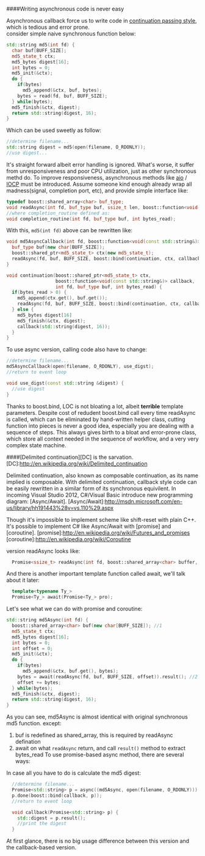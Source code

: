 ####Writing asynchronous code is never easy

Asynchronous callback force us to write code in [continuation passing style][CPS], which is tedious and error prone.  
consider simple naive synchronous function below:

[CPS]:http://en.wikipedia.org/wiki/Continuation-passing_style

```cpp
std::string md5(int fd) {
  char buf[BUFF_SIZE];
  md5_state_t ctx;
  md5_bytes digest[16];
  int bytes = 0;
  md5_init(&ctx);
  do {
    if(bytes)
      md5_append(&ctx, buf, bytes);
    bytes = read(fd, buf, BUFF_SIZE);
  } while(bytes);
  md5_finish(&ctx, digest);
  return std::string(digest, 16);
}

```

Which can be used sweetly as follow: 

```cpp
//determine filename...
std::string digest = md5(open(filename, O_RDONLY));
//use digest...
```

It's straight forward albeit error handling is ignored.
What's worse, it suffer from unresponsiveness and poor CPU utilization, just as other synchronous methd do.
To improve responsiveness, asynchronous methods like [aio] / [IOCP] must be introduced.
Assume someone kind enough already wrap all madness(signal, completion port, etc), and provide simple interface like:

[aio]:http://www.kernel.org/doc/man-pages/online/pages/man7/aio.7.html
[IOCP]:http://en.wikipedia.org/wiki/Input/output_completion_port

```cpp
typedef boost::shared_array<char> buf_type;
void readAsync(int fd, buf_type buf, ssize_t len, boost::function<void(int, buf_type, int)> completion_routine);
//where completion_routine defined as:
void completion_routine(int fd, buf_type buf, int bytes_read);
```
With this, ```md5(int fd)``` above can be rewritten like:

```cpp
void md5AsyncCallback(int fd, boost::function<void(const std::string&)>) {
  buf_type buf(new char[BUFF_SIZE]);
  boost::shared_ptr<md5_state_t> ctx(new md5_state_t);
  readAsync(fd, buf, BUFF_SIZE, boost::bind(continuation, ctx, callback, _1, _2, _3));
}

void continuation(boost::shared_ptr<md5_state_t> ctx,
                  boost::function<void(const std::string&)> callback,
                  int fd, buf_type buf, int bytes_read) {
  if(bytes_read > 0) {
    md5_append(ctx.get(), buf.get());
    readAsync(fd, buf, BUFF_SIZE, boost::bind(continuation, ctx, callback, _1, _2, _3));
  } else {
    md5_bytes digest[16]
    md5_finish(&ctx, digest);
    callback(std::string(digest, 16));
  }
}
```
To use async version, calling code also have to change:

```cpp
//determine filename...
md5AsyncCallback(open(filename, O_RDONLY), use_digst);
//return to event loop

void use_digst(const std::string &digest) {
  //use digest
}
```
Thanks to boost.bind, LOC is not bloating a lot, albeit **terrible** template parameters.
Despite cost of redudent boost.bind call every time readAsync is called, which can be eliminated by hand-written helper class,
cutting function into pieces is never a good idea, especially you are dealing with a sequence of steps.
This always gives birth to a bloat and error-prone class, which store all context needed in the sequence of workflow, and a very very complex state machine.

####[Delimited continuation][DC] is the sarvation.
[DC]:http://en.wikipedia.org/wiki/Delimited_continuation

Delimited continuation, also known as composable continuation, as its name implied is composable.
With delimited continuation, callback style code can be easily rewritten in a similar form of its synchronous equivilent.
In incoming Visual Studio 2012, C#/Visual Basic introduce new programming diagram: [Async/Await].
[Async/Await]:http://msdn.microsoft.com/en-us/library/hh191443%28v=vs.110%29.aspx

Though it's impossible to implement scheme like shift-reset with plain C++. 
It's possible to implement C# like Async/Await with [promise] and [coroutine].
[promise]:http://en.wikipedia.org/wiki/Futures_and_promises
[coroutine]:http://en.wikipedia.org/wiki/Coroutine

version readAsync looks like:
```cpp
  Promise<ssize_t> readAsync(int fd, boost::shared_array<char> buffer, size_t length, off_t offset);
```

And there is another important template function called await, we'll talk about it later:

```cpp
  template<typename Ty_>
  Promise<Ty_> await(Promise<Ty_> pro);
```

Let's see what we can do with promise and coroutine:

```cpp
std::string md5Async(int fd) {
  boost::shared_array<char> buf(new char[BUFF_SIZE]); //1
  md5_state_t ctx;
  md5_bytes digest[16];
  int bytes = 0;
  int offset = 0;
  md5_init(&ctx);
  do {
    if(bytes)
      md5_append(&ctx, buf.get(), bytes);
    bytes = await(readAsync(fd, buf, BUFF_SIZE, offset)).result(); //2
    offset += bytes;
  } while(bytes);
  md5_finish(&ctx, digest);
  return std::string(digest, 16);
}
```
As you can see, md5Async is almost identical with original synchronous md5 function.
except:
  1. buf is redefined as shared_array, this is required by readAsync defination
  2. await on what ```readAsync``` return, and call ```result()``` method to extract bytes_read
To use promise-based async method, there are several ways:

In case all you have to do is calculate the md5 digest:

```cpp
  //determine filename...
  Promise<std::string> p = async((md5Async, open(filename, O_RDONLY))).promise();
  p.done(boost::bind(callback, p));
  //return to event loop

  void callback(Promise<std::string> p) {
    std::digest = p.result();
    //print the digest
  }
```

At first glance, there is no big usage difference between this version and the callback-based version.

